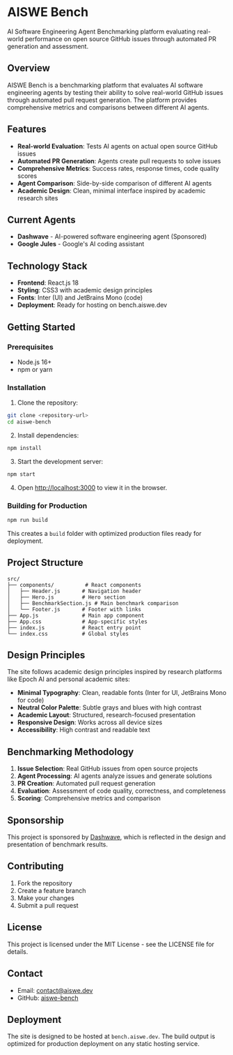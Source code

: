 # AISWE Bench

AI Software Engineering Agent Benchmarking platform evaluating real-world performance on open source GitHub issues through automated PR generation and assessment.

## Overview

AISWE Bench is a benchmarking platform that evaluates AI software engineering agents by testing their ability to solve real-world GitHub issues through automated pull request generation. The platform provides comprehensive metrics and comparisons between different AI agents.

## Features

- **Real-world Evaluation**: Tests AI agents on actual open source GitHub issues
- **Automated PR Generation**: Agents create pull requests to solve issues
- **Comprehensive Metrics**: Success rates, response times, code quality scores
- **Agent Comparison**: Side-by-side comparison of different AI agents
- **Academic Design**: Clean, minimal interface inspired by academic research sites

## Current Agents

- **Dashwave** - AI-powered software engineering agent (Sponsored)
- **Google Jules** - Google's AI coding assistant

## Technology Stack

- **Frontend**: React.js 18
- **Styling**: CSS3 with academic design principles
- **Fonts**: Inter (UI) and JetBrains Mono (code)
- **Deployment**: Ready for hosting on bench.aiswe.dev

## Getting Started

### Prerequisites

- Node.js 16+ 
- npm or yarn

### Installation

1. Clone the repository:
```bash
git clone <repository-url>
cd aiswe-bench
```

2. Install dependencies:
```bash
npm install
```

3. Start the development server:
```bash
npm start
```

4. Open [http://localhost:3000](http://localhost:3000) to view it in the browser.

### Building for Production

```bash
npm run build
```

This creates a `build` folder with optimized production files ready for deployment.

## Project Structure

```
src/
├── components/          # React components
│   ├── Header.js       # Navigation header
│   ├── Hero.js         # Hero section
│   ├── BenchmarkSection.js # Main benchmark comparison
│   └── Footer.js       # Footer with links
├── App.js              # Main app component
├── App.css             # App-specific styles
├── index.js            # React entry point
└── index.css           # Global styles
```

## Design Principles

The site follows academic design principles inspired by research platforms like Epoch AI and personal academic sites:

- **Minimal Typography**: Clean, readable fonts (Inter for UI, JetBrains Mono for code)
- **Neutral Color Palette**: Subtle grays and blues with high contrast
- **Academic Layout**: Structured, research-focused presentation
- **Responsive Design**: Works across all device sizes
- **Accessibility**: High contrast and readable text

## Benchmarking Methodology

1. **Issue Selection**: Real GitHub issues from open source projects
2. **Agent Processing**: AI agents analyze issues and generate solutions
3. **PR Creation**: Automated pull request generation
4. **Evaluation**: Assessment of code quality, correctness, and completeness
5. **Scoring**: Comprehensive metrics and comparison

## Sponsorship

This project is sponsored by [Dashwave](https://dashwave.com), which is reflected in the design and presentation of benchmark results.

## Contributing

1. Fork the repository
2. Create a feature branch
3. Make your changes
4. Submit a pull request

## License

This project is licensed under the MIT License - see the LICENSE file for details.

## Contact

- Email: contact@aiswe.dev
- GitHub: [aiswe-bench](https://github.com/aiswe-bench)

## Deployment

The site is designed to be hosted at `bench.aiswe.dev`. The build output is optimized for production deployment on any static hosting service.
